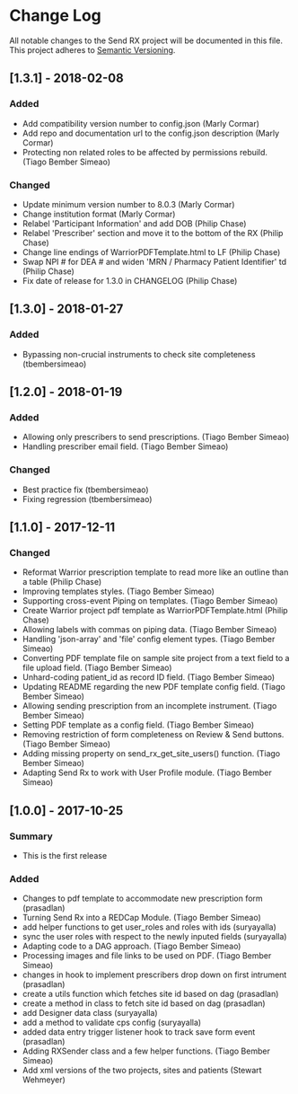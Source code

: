 # Change Log
All notable changes to the Send RX project will be documented in this file.
This project adheres to [Semantic Versioning](http://semver.org/).


## [1.3.1] - 2018-02-08
### Added
- Add compatibility version number to config.json (Marly Cormar)
- Add repo and documentation url to the config.json description (Marly Cormar)
- Protecting non related roles to be affected by permissions rebuild. (Tiago Bember Simeao)

### Changed
- Update minimum version number to 8.0.3 (Marly Cormar)
- Change institution format (Marly Cormar)
- Relabel 'Participant Information' and add DOB (Philip Chase)
- Relabel 'Prescriber' section and move it to the bottom of the RX (Philip Chase)
- Change line endings of WarriorPDFTemplate.html to LF (Philip Chase)
- Swap NPI # for DEA # and widen 'MRN / Pharmacy Patient Identifier' td (Philip Chase)
- Fix date of release for 1.3.0 in CHANGELOG (Philip Chase)


## [1.3.0] - 2018-01-27
### Added
- Bypassing non-crucial instruments to check site completeness (tbembersimeao)


## [1.2.0] - 2018-01-19
### Added
- Allowing only prescribers to send prescriptions. (Tiago Bember Simeao)
- Handling prescriber email field. (Tiago Bember Simeao)

### Changed
- Best practice fix (tbembersimeao)
- Fixing regression (tbembersimeao)


## [1.1.0] - 2017-12-11
### Changed
- Reformat Warrior prescription template to read more like an outline than a table (Philip Chase)
- Improving templates styles. (Tiago Bember Simeao)
- Supporting cross-event Piping on templates. (Tiago Bember Simeao)
- Create Warrior project pdf template as WarriorPDFTemplate.html (Philip Chase)
- Allowing labels with commas on piping data. (Tiago Bember Simeao)
- Handling 'json-array' and 'file' config element types. (Tiago Bember Simeao)
- Converting PDF template file on sample site project from a text field to a file upload field. (Tiago Bember Simeao)
- Unhard-coding patient_id as record ID field. (Tiago Bember Simeao)
- Updating README regarding the new PDF template config field. (Tiago Bember Simeao)
- Allowing sending prescription from an incomplete instrument. (Tiago Bember Simeao)
- Setting PDF template as a config field. (Tiago Bember Simeao)
- Removing restriction of form completeness on Review & Send buttons. (Tiago Bember Simeao)
- Adding missing property on send_rx_get_site_users() function. (Tiago Bember Simeao)
- Adapting Send Rx to work with User Profile module. (Tiago Bember Simeao)


## [1.0.0] - 2017-10-25
### Summary
 - This is the first release

### Added
- Changes to pdf template to accommodate new prescription form (prasadlan)
- Turning Send Rx into a REDCap Module. (Tiago Bember Simeao)
- add helper functions to get user_roles and roles with ids (suryayalla)
- sync the user roles with respect to the newly inputed fields (suryayalla)
- Adapting code to a DAG approach. (Tiago Bember Simeao)
- Processing images and file links to be used on PDF. (Tiago Bember Simeao)
- changes in hook to implement prescribers drop down on first intrument (prasadlan)
- create a utils function which fetches site id based on dag (prasadlan)
- create a method in class to fetch site id based on dag (prasadlan)
- add Designer data class (suryayalla)
- add a method to validate cps config (suryayalla)
- added data entry trigger listener hook to track save form event (prasadlan)
- Adding RXSender class and a few helper functions. (Tiago Bember Simeao)
- Add xml versions of the two projects, sites and patients (Stewart Wehmeyer)